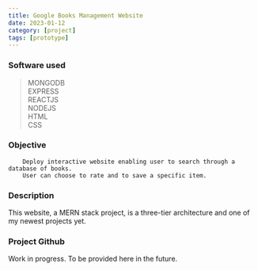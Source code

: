 ```yaml
---
title: Google Books Management Website
date: 2023-01-12
category: [project]
tags: [prototype]
---
```


### Software used
> MONGODB <br>
> EXPRESS <br>
> REACTJS <br>
> NODEJS <br>
> HTML <br>
> CSS

### Objective
        Deploy interactive website enabling user to search through a database of books.
        User can choose to rate and to save a specific item.
        

        
### Description
This website, a MERN stack project, is a three-tier architecture and one of my newest projects yet.


### Project Github
Work in progress. To be provided here in the future.